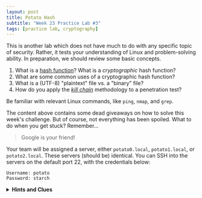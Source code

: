 ```yaml
---
layout: post
title: Potato Hash
subtitle: "Week 23 Practice Lab #3"
tags: [practice lab, cryptography]
---
```


This is another lab which does not have much to do with any specific topic of security. Rather, it tests your understanding of Linux and problem-solving ability. In preparation, we should review some basic concepts.

1. What is a [hash function](/2018-03-04-hash)? What is a *cryptographic* hash function?
3. What are some common uses of a cryptographic hash function?
3. What is a (UTF-8) "plaintext" file vs. a "binary" file?
4. How do you apply the [*kill chain*](https://twlinux.github.io/2017-10-30-kali/) methodology to a penetration test?

Be familiar with relevant Linux commands, like `ping`, `nmap`, and `grep`.

The content above contains some dead giveaways on how to solve this week's challenge. But of course, not everything has been spoiled. What to do when you get stuck? Remember...

> Google is your friend!

Your team will be assigned a server, either `potato0.local`, `potato1.local`, or `potato2.local`. These servers (should be) identical. You can SSH into the servers on the default port 22, with the credentials below:

```
Username: potato
Password: starch
```

<details><summary><strong>Hints and Clues</strong></summary>
<ul>
<li>Password to <em>secret</em> HTTPS server is a hash of <code>groceries.jpg</code>. The file <code>output.txt</code> might help you.</li>
<li><code title="Don't blindly copy and paste commands!">nmap -p ???</code> See <code>man nmap</code> or <a href="https://tools.kali.org/information-gathering/nmap" target="_blank"><code>nmap -h</code></a> for help.</li>
<li><a href="https://en.wikipedia.org/wiki/Binary_file" target="_blank">https://en.wikipedia.org/wiki/Binary_file</a> (read just the first paragraph)</li>
</ul>
</details>
